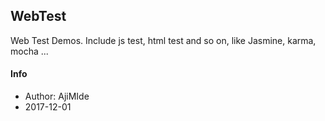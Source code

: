 ## WebTest
Web Test Demos. Include js test, html test and so on, like Jasmine, karma, mocha ...

#### Info
* Author: AjiMIde
* 2017-12-01

